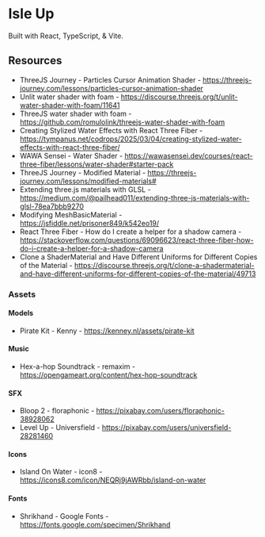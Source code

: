 # Isle Up

Built with React, TypeScript, & Vite.

## Resources
- ThreeJS Journey - Particles Cursor Animation Shader - https://threejs-journey.com/lessons/particles-cursor-animation-shader
- Unlit water shader with foam - https://discourse.threejs.org/t/unlit-water-shader-with-foam/11641
- ThreeJS water shader with foam - https://github.com/romulolink/threejs-water-shader-with-foam
- Creating Stylized Water Effects with React Three Fiber - https://tympanus.net/codrops/2025/03/04/creating-stylized-water-effects-with-react-three-fiber/
- WAWA Sensei - Water Shader - https://wawasensei.dev/courses/react-three-fiber/lessons/water-shader#starter-pack
- ThreeJS Journey - Modified Material - https://threejs-journey.com/lessons/modified-materials#
- Extending three.js materials with GLSL - https://medium.com/@pailhead011/extending-three-js-materials-with-glsl-78ea7bbb9270
- Modifying MeshBasicMaterial - https://jsfiddle.net/prisoner849/k542eo19/
- React Three Fiber - How do I create a helper for a shadow camera - https://stackoverflow.com/questions/69096623/react-three-fiber-how-do-i-create-a-helper-for-a-shadow-camera
- Clone a ShaderMaterial and Have Different Uniforms for Different Copies of the Material - https://discourse.threejs.org/t/clone-a-shadermaterial-and-have-different-uniforms-for-different-copies-of-the-material/49713

### Assets
#### Models
- Pirate Kit - Kenny - https://kenney.nl/assets/pirate-kit
#### Music
- Hex-a-hop Soundtrack - remaxim - https://opengameart.org/content/hex-hop-soundtrack
#### SFX
- Bloop 2 - floraphonic - https://pixabay.com/users/floraphonic-38928062
- Level Up - Universfield - https://pixabay.com/users/universfield-28281460

#### Icons
- Island On Water - icon8 - https://icons8.com/icon/NEQRj9jAWRbb/island-on-water
#### Fonts
- Shrikhand - Google Fonts - https://fonts.google.com/specimen/Shrikhand
